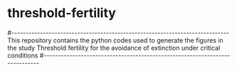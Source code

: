 # threshold-fertility
#----------------------------------------------------------------------------
This repository contains the python codes used to generate the figures
in the study
Threshold fertility for the avoidance of extinction under critical conditions
#----------------------------------------------------------------------------
